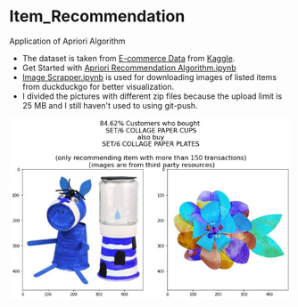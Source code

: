 # Item_Recommendation
Application of Apriori Algorithm

* The dataset is taken from [E-commerce Data](https://www.kaggle.com/carrie1/ecommerce-data) from [Kaggle](https://www.kaggle.com/carrie1/ecommerce-data).
* Get Started with [Apriori Recommendation Algorithm.ipynb](https://github.com/LukasPurbaW/Item_Recommendation/blob/main/Apriori_Recommendation_Algorithm.ipynb)
* [Image Scrapper.ipynb](https://github.com/LukasPurbaW/Item_Recommendation/raw/main/Image_Scrapper.ipynb) is used for downloading images of listed items from duckduckgo for better visualization. 
* I divided the pictures with different zip files because the upload limit is 25 MB and I still haven't used to using git-push.

![alt text](https://github.com/LukasPurbaW/Item_Recommendation/raw/main/Item_recommendation_example.jpg)
